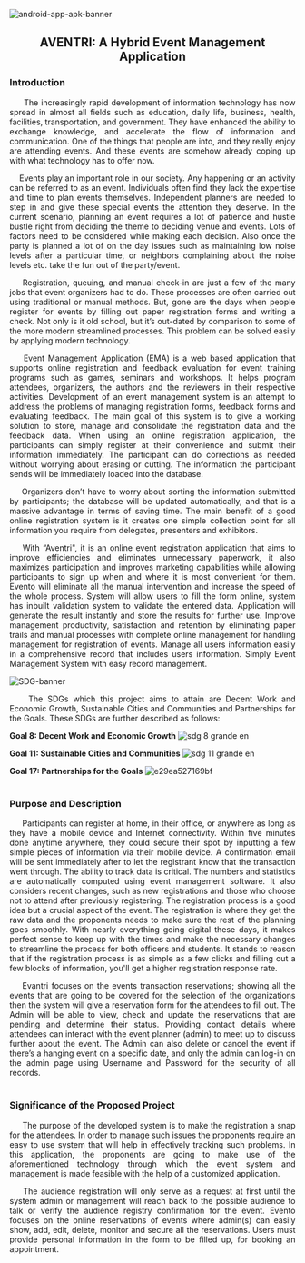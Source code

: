 ![android-app-apk-banner](https://user-images.githubusercontent.com/102575349/178132385-5702d31e-f171-4b83-9a00-fd9e2c125f86.jpg)


<h2 align="center"> AVENTRI: A Hybrid Event Management Application

<h3> Introduction </h3> <i class="fa-solid fa-1"></i>
<p align=justify>
&nbsp;&nbsp;&nbsp;&nbsp; The increasingly rapid development of information technology has now spread in almost all fields such as education, daily life, business, health, facilities, transportation, and government. They have enhanced the ability to exchange knowledge, and accelerate the flow of information and communication. One of the things that people are into, and they really enjoy are attending events. And these events are somehow already coping up with what technology has to offer now. 
<p align=justify> &nbsp;&nbsp;&nbsp;&nbsp;Events play an important role in our society. Any happening or an activity can be referred to as an event. Individuals often find they lack the expertise and time to plan events themselves. Independent planners are needed to step in and give these special events the attention they deserve. In the current scenario, planning an event requires a lot of patience and hustle bustle right from deciding the theme to deciding venue and events. Lots of factors need to be considered while making each decision. Also once the party is planned a lot of on the day issues such as maintaining low noise levels after a particular time, or neighbors complaining about the noise levels etc. take the fun out of the party/event.
<p align=justify> &nbsp;&nbsp;&nbsp;&nbsp;Registration, queuing, and manual check-in are just a few of the many jobs that event organizers had to do. These processes are often carried out using traditional or manual methods. But, gone are the days when people register for events by filling out paper registration forms and writing a check. Not only is it old school, but it’s out-dated by comparison to some of the more modern streamlined processes. This problem can be solved easily by applying  modern technology. 
<p align=justify> &nbsp;&nbsp;&nbsp;&nbsp;Event Management Application (EMA) is a web based application that supports online registration and feedback evaluation for event training programs such as games, seminars and workshops. It helps program attendees, organizers, the authors and the reviewers in their respective activities. Development of an event management system is an attempt to address the problems of managing registration forms, feedback forms and evaluating feedback. The main goal of this system is to give a working solution to store, manage and consolidate the registration data and the feedback data. When using an online registration application, the participants can simply register at their convenience and submit their information immediately. The participant can do corrections as needed without worrying about erasing or cutting. The information the participant sends will be immediately loaded into the database. 
<p align=justify> &nbsp;&nbsp;&nbsp;&nbsp;Organizers don’t have to worry about sorting the information submitted by participants; the database will be updated automatically, and that is a massive advantage in terms of saving time. The main benefit of a good online registration system is it creates one simple collection point for all information you require from  delegates, presenters and exhibitors.
<p align=justify> &nbsp;&nbsp;&nbsp;&nbsp;With “Aventri", it is an online event registration application that aims to improve efficiencies and eliminates unnecessary paperwork, it also maximizes participation and improves marketing capabilities while allowing participants to sign up when and where it is most convenient for them. Evento will eliminate all the manual intervention and increase the speed of the whole process. System will allow users to fill the form online, system has inbuilt validation system to validate the entered data. Application will generate the result instantly and store the results for further use. Improve management productivity, satisfaction and retention by eliminating paper trails and manual processes with complete online management for handling management for registration of events. Manage all users information easily in a comprehensive record that includes users information. Simply Event Management System with easy record management. <i class="fa-solid fa-1"></i>

![SDG-banner](https://user-images.githubusercontent.com/102575349/178129362-0dd72bc5-0c5e-4a31-9099-6b881d9e2b39.png) 
<p align=justify>&nbsp;&nbsp;&nbsp; The SDGs which this project aims to attain are Decent Work and Economic Growth, Sustainable Cities and Communities and Partnerships for the Goals. These SDGs are further described as follows:


 <b>Goal 8: Decent Work and Economic Growth</b></h3>
 ![sdg 8 grande en](https://user-images.githubusercontent.com/102575349/178130435-cf5629a2-aa08-4e27-99ed-5744d20b144a.jpg)

<b>Goal 11: Sustainable Cities and Communities</b></h3>
![sdg 11 grande en](https://user-images.githubusercontent.com/102575349/178130531-3c364cfe-7e25-4100-983d-ad28f6e9389b.jpg)


<b>Goal 17: Partnerships for the Goals</b></h3>
![e29ea527169bf](https://user-images.githubusercontent.com/102575349/178130462-85a9df40-fceb-459f-9022-d9085d18dab7.jpg)


 <h1 align="center"> 

<h3> Purpose and Description </h3>
<p align=justify> &nbsp;&nbsp;&nbsp;&nbsp; Participants can register at home, in their office, or anywhere as long as they have a mobile device and Internet connectivity. Within five minutes done anytime anywhere, they could secure their spot by inputting a few simple pieces of information via their mobile device. A confirmation email will be sent immediately after to let the registrant know that the transaction went through. The ability to track data is critical. The numbers and statistics are automatically computed using event management software. It also considers recent changes, such as new registrations and those who choose not to attend after previously registering. The registration process is a good idea but a crucial aspect of the event. The registration is where they get the raw data and the proponents  needs to make sure the rest of the planning goes smoothly. With nearly everything going digital these days, it makes perfect sense to keep up with the times and make the necessary changes to streamline the process for both officers and students. It stands to reason that if the registration process is as simple as a few clicks and filling out a few blocks of information, you'll get a higher registration response rate.
<p align=justify> &nbsp;&nbsp;&nbsp;&nbsp;Evantri focuses on the events transaction reservations; showing all the events that are going to be covered for the selection of the organizations then the system will give a reservation form for the attendees to fill out. The Admin will be able to view, check and update the reservations that are pending and determine their status. Providing contact details where attendees can interact with the event planner (admin) to meet up to discuss further about the event. The Admin can also delete or cancel the event if there’s a hanging event on a specific date, and only the admin can log-in on the admin page using Username and Password for the security of all records.

<h1 align="center"> 

<h3> Significance of the Proposed Project </h3>
<p align=justify> &nbsp;&nbsp;&nbsp;&nbsp; The purpose of the developed system is to make the registration a snap for the attendees. In order to manage such issues the proponents require an easy to use system that will help in effectively tracking such problems.  In this application, the proponents are going to make use of the aforementioned technology through which the event  system and management is made feasible with the help of a customized application.  
<p align=justify> &nbsp;&nbsp;&nbsp;&nbsp;The audience registration will only serve as a request at first until the system admin or management will reach back to the possible audience to talk or verify the audience registry confirmation for the event. Evento focuses on the online reservations of events where admin(s) can easily show, add, edit, delete, monitor and secure all the reservations. Users must provide personal information in the form to be filled up, for booking an appointment.






 




 
